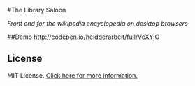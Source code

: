 #The Library Saloon

_Front end for the wikipedia encyclopedia on desktop browsers_

##Demo
http://codepen.io/heldderarbeit/full/VeXYjO

## License
MIT License. [Click here for more information.](LICENSE.md)
